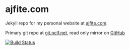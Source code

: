 # ajfite.com
Jekyll repo for my personal website at [ajfite.com](https://ajfite.com).

Primary git repo at [git.nclf.net](https://git.nclf.net/ajfite/ajfite-com), read only mirror on [GitHub](https://github.com/ajfite/ajfite.com)

[![Build Status](https://git.nclf.net/ajfite/ajfite-com/badges/master/pipeline.svg)](https://git.nclf.net/ajfite/ajfite-com/pipelines)